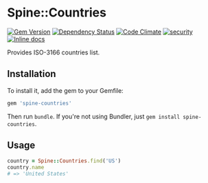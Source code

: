 # Spine::Countries

[![Gem Version](https://badge.fury.io/rb/spine-countries.svg)](http://badge.fury.io/rb/spine-countries)
[![Dependency Status](https://gemnasium.com/rspine/countries.svg)](https://gemnasium.com/rspine/countries)
[![Code Climate](https://codeclimate.com/github/rspine/countries/badges/gpa.svg)](https://codeclimate.com/github/rspine/countries)
[![security](https://hakiri.io/github/rspine/countries/master.svg)](https://hakiri.io/github/rspine/countries/master)
[![Inline docs](http://inch-ci.org/github/rspine/countries.svg?branch=master)](http://inch-ci.org/github/rspine/countries)

Provides ISO-3166 countries list.

## Installation

To install it, add the gem to your Gemfile:

```ruby
gem 'spine-countries'
```

Then run `bundle`. If you're not using Bundler, just `gem install spine-countries`.

## Usage

```ruby
country = Spine::Countries.find('US')
country.name
# => 'United States'
```
